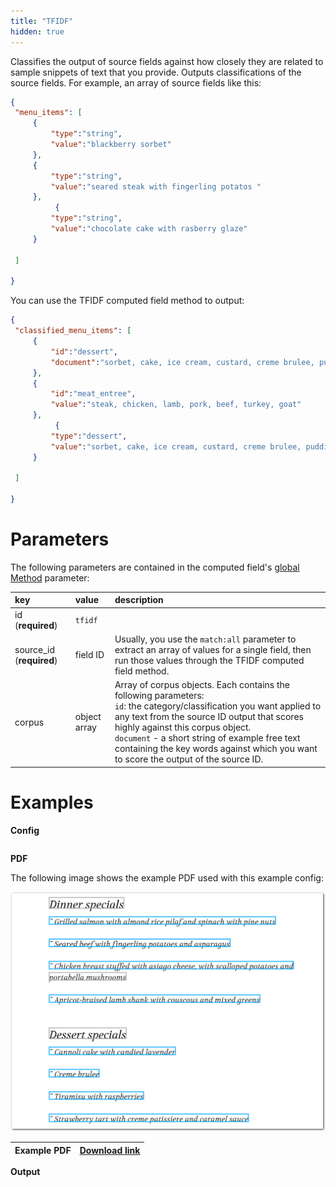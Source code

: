 ```yaml
---
title: "TFIDF"
hidden: true
---
```

Classifies the output of source fields against how closely they are related to sample snippets of text that you provide. Outputs classifications of the source fields.  For example, an array of source fields like this:

```json
{
 "menu_items": [
     {
         "type":"string",
         "value":"blackberry sorbet"
     },
     {
         "type":"string",
         "value":"seared steak with fingerling potatos "
     },
          {
         "type":"string",
         "value":"chocolate cake with rasberry glaze"
     }
     
 ]   
    
}
```

You can use the TFIDF computed field method to output:

```json
{
 "classified_menu_items": [
     {
         "id":"dessert",
         "document":"sorbet, cake, ice cream, custard, creme brulee, pudding"
     },
     {
         "id":"meat_entree",
         "value":"steak, chicken, lamb, pork, beef, turkey, goat"
     },
          {
         "type":"dessert",
         "value":"sorbet, cake, ice cream, custard, creme brulee, pudding"
     }
     
 ]   
    
}
```





Parameters
====

The following parameters are contained in the computed field's [global Method](doc:computed-field-methods#parameters) parameter: 


| key                      | value        | description                                                  |
| :----------------------- | :----------- | :----------------------------------------------------------- |
| id (**required**)        | `tfidf`      |                                                              |
| source_id (**required**) | field ID     | Usually, you use the `match:all` parameter to extract an array of values for a single field, then run those values through the TFIDF computed field method. |
| corpus                   | object array | Array of corpus objects. Each contains the following parameters:<br/>`id`: the category/classification you want applied to any text from the source ID output that scores highly against this corpus object.<br/>`document` - a short string of example free text containing the key words against which you want to score the output of the source ID. |

Examples
====



**Config**

```json

```

**PDF**

The following image shows the example PDF used with this example config:

![Click to enlarge](https://raw.githubusercontent.com/sensible-hq/sensible-docs/main/readme-sync/assets/v0/images/final/tfidf.png)

| Example PDF | [Download link](https://raw.githubusercontent.com/sensible-hq/sensible-docs/main/readme-sync/assets/v0/pdfs/tfidf.pdf) |
| ---------------------- | ------------------------------------------------------------ |

**Output**

```json

```
